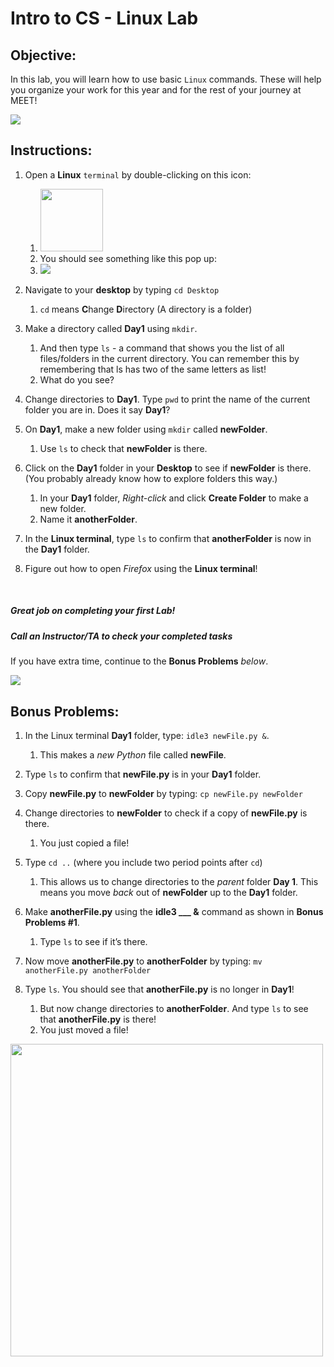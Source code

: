 # Intro to CS - Linux Lab

## Objective: 
In this lab, you will learn how to use basic `Linux` commands. These will help you organize your work for this year and for the rest of your journey at MEET!



[![](https://chemnitzer.linux-tage.de/2017/static/img/box/tuxel.gif)]()



## Instructions:

1. Open a **Linux** `terminal` by double-clicking on this icon:
    1. <img src="https://simplecodetips.com/wp-content/uploads/2017/01/Linux-Terminal-icon.png" width="100">
    1. You should see something like this pop up:
    1. [![](https://www.howtogeek.com/thumbcache/2/200/f5f162d5614c29a6e114429a33dd6088/wp-content/uploads/2013/03/linux-terminal-on-ubuntu.png)]()


1. Navigate to your **desktop** by typing `cd Desktop`
    1. `cd` means **C**hange **D**irectory (A directory is a folder)

1. Make a directory called **Day1** using `mkdir`. 
    1. And then type `ls` - a command that shows you the list of all files/folders in the current directory. You can remember this by remembering that ls has two of the same letters as list!
    1. What do you see?



1. Change directories to **Day1**. Type `pwd` to print the name of the current folder you are in. Does it say **Day1**?



1. On **Day1**, make a new folder using `mkdir` called **newFolder**. 
    1. Use `ls` to check that **newFolder** is there.



1. Click on the **Day1** folder in your **Desktop** to see if **newFolder** is there. (You probably already know how to explore folders this way.)
    1. In your **Day1** folder, *Right-click* and click **Create Folder** to make a new folder.
    1. Name it **anotherFolder**.

1. In the **Linux terminal**, type `ls` to confirm that **anotherFolder** is now in the **Day1** folder.

1. Figure out how to open *Firefox* using the **Linux terminal**!
<br>

##### Great job on completing your first Lab!
##### Call an Instructor/TA to check your completed tasks
 

If you have extra time, continue to the **Bonus Problems** *below*.









[![](https://thumbs.gfycat.com/ArcticOblongHornedtoad-max-1mb.gif)]()




## Bonus Problems:

1. In the Linux terminal **Day1** folder, type: `idle3 newFile.py &`. 
    1. This makes a *new Python* file called **newFile**.

1. Type `ls` to confirm that **newFile.py** is in your **Day1** folder.

1. Copy **newFile.py** to **newFolder** by typing: `cp newFile.py newFolder` 

1. Change directories to **newFolder** to check if a copy of **newFile.py** is there.
    1. You just copied a file!

1. Type `cd ..` (where you include two period points after `cd`)
    1. This allows us to change directories to the *parent* folder **Day 1**. This means you move *back* out of **newFolder** up to the **Day1** folder.

1. Make **anotherFile.py** using the **idle3 ___ &** command as shown in **Bonus Problems #1**.
    1. Type `ls` to see if it’s there.

1. Now move **anotherFile.py** to **anotherFolder** by typing: `mv anotherFile.py anotherFolder` 

1. Type `ls`. You should see that **anotherFile.py** is no longer in **Day1**!
    1. But now change directories to **anotherFolder**. And type `ls` to see that **anotherFile.py** is there! 
    1. You just moved a file!



<img src="https://cdn.dribbble.com/users/94656/screenshots/1141726/terminal2.gif" width="500">

